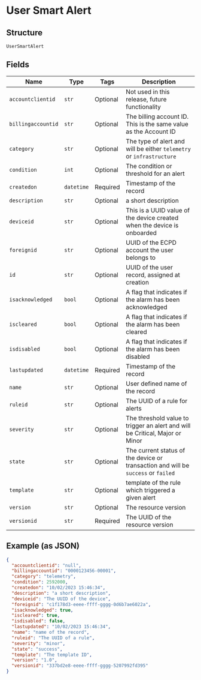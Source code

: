 
# User Smart Alert

## Structure

`UserSmartAlert`

## Fields

| Name | Type | Tags | Description |
|  --- | --- | --- | --- |
| `accountclientid` | `str` | Optional | Not used in this release, future functionality |
| `billingaccountid` | `str` | Optional | The billing account ID. This is the same value as the Account ID |
| `category` | `str` | Optional | The type of alert and will be either `telemetry` or `infrastructure` |
| `condition` | `int` | Optional | The condition or threshold for an alert |
| `createdon` | `datetime` | Required | Timestamp of the record |
| `description` | `str` | Optional | a short description |
| `deviceid` | `str` | Optional | This is a UUID value of the device created when the device is onboarded |
| `foreignid` | `str` | Optional | UUID of the ECPD account the user belongs to |
| `id` | `str` | Optional | UUID of the user record, assigned at creation |
| `isacknowledged` | `bool` | Optional | A flag that indicates if the alarm has been acknowledged |
| `iscleared` | `bool` | Optional | A flag that indicates if the alarm has been cleared |
| `isdisabled` | `bool` | Optional | A flag that indicates if the alarm has been disabled |
| `lastupdated` | `datetime` | Required | Timestamp of the record |
| `name` | `str` | Optional | User defined name of the record |
| `ruleid` | `str` | Optional | The UUID of a rule for alerts |
| `severity` | `str` | Optional | The threshold value to trigger an alert and will be Critical, Major or Minor |
| `state` | `str` | Optional | The current status of the device or transaction and will be `success` or `failed` |
| `template` | `str` | Optional | template of the rule which triggered a given alert |
| `version` | `str` | Optional | The resource version |
| `versionid` | `str` | Required | The UUID of the resource version |

## Example (as JSON)

```json
{
  "accountclientid": "null",
  "billingaccountid": "0000123456-00001",
  "category": "telemetry",
  "condition": 2592000,
  "createdon": "10/02/2023 15:46:34",
  "description": "a short description",
  "deviceid": "The UUID of the device",
  "foreignid": "c1f178d3-eeee-ffff-gggg-0d6b7ae6022a",
  "isacknowledged": true,
  "iscleared": true,
  "isdisabled": false,
  "lastupdated": "10/02/2023 15:46:34",
  "name": "name of the record",
  "ruleid": "The UUID of a rule",
  "severity": "minor",
  "state": "success",
  "template": "The template ID",
  "version": "1.0",
  "versionid": "337bd2e8-eeee-ffff-gggg-5207992fd395"
}
```

